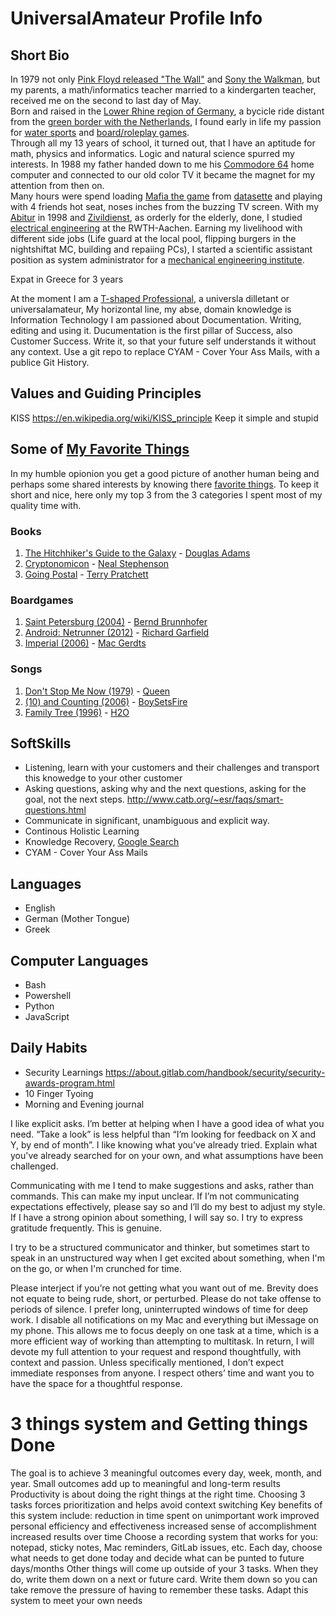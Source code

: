 # UniversalAmateur Profile Info

## Short Bio

In 1979 not only [Pink Floyd released "The Wall"](https://en.wikipedia.org/wiki/The_Wall) and [Sony the Walkman](https://en.wikipedia.org/wiki/Walkman), but my parents, a math/informatics teacher married to a kindergarten teacher, received me on the second to last day of May.  
Born and raised in the [Lower Rhine region of Germany](https://www.geonames.org/12076814/niederrhein.html), a bycicle ride distant from the [green border with the Netherlands](https://en.wikipedia.org/wiki/Germany%E2%80%93Netherlands_border), I found early in life my passion for [water sports](https://www.delphin-geldern.com/) and [board/roleplay games](https://boardgamegeek.com/user/zwobot).  
Through all my 13 years of school, it turned out, that I have an aptitude for math, physics and informatics. Logic and natural science spurred my interests.
In 1988 my father handed down to me his [Commodore 64](https://en.wikipedia.org/wiki/Commodore_64) home computer and connected to our old color TV it became the magnet for my attention from then on.  
Many hours were spend loading [Mafia the game](https://www.c64-wiki.com/wiki/Mafia) from [datasette](https://en.wikipedia.org/wiki/Commodore_Datasette) and playing with 4 friends hot seat, noses inches from the buzzing TV screen.
With my [Abitur](https://en.wikipedia.org/wiki/Abitur) in 1998 and [Zivildienst](https://en.wikipedia.org/wiki/Zivildienst), as orderly for the elderly, done, I studied [electrical engineering](https://www.elektrotechnik.rwth-aachen.de/) at the RWTH-Aachen.
Earning my livelihood with different side jobs (Life guard at the local pool, flipping burgers in the nightshiftat MC, building and repaiing PCs), I started a scientific assistant position as system administrator for a [mechanical engineering institute](https://www.ikt-aachen-gmbh.de/about-us).


Expat in Greece for 3 years

At the moment I am a [T-shaped Professional](https://en.wikipedia.org/wiki/T-shaped_skills), a universla dilletant or universalamateur,
My horizontal line, my abse, domain knowledge is Information Technology
I am passioned about Documentation. Writing, editing and using it. Ducumentation is the first pillar of  Success, also Customer Success.
Write it, so that your future self understands it without any context.
Use a git repo to replace CYAM - Cover Your Ass Mails, with a publice Git History.


## Values and Guiding Principles

KISS https://en.wikipedia.org/wiki/KISS_principle Keep it simple and stupid


## Some of [My Favorite Things](https://www.iro.umontreal.ca/~eckdoug/favorite_things/sound_of_music.mp3)

In my humble opionion you get a good picture of another human being and perhaps some shared interests by knowing there [favorite things](https://en.wikipedia.org/wiki/My_Favorite_Things_(song)). To keep it short and nice, here only my top 3 from the 3 categories I spent most of my quality time with.

### Books

1. [The Hitchhiker's Guide to the Galaxy](https://en.wikipedia.org/wiki/The_Hitchhiker%27s_Guide_to_the_Galaxy) - [Douglas Adams](https://en.wikipedia.org/wiki/Douglas_Adams)
2. [Cryptonomicon](https://en.wikipedia.org/wiki/Cryptonomicon) - [Neal Stephenson](https://en.wikipedia.org/wiki/Neal_Stephenson)
3. [Going Postal](https://en.wikipedia.org/wiki/Going_Postal) - [Terry Pratchett](https://en.wikipedia.org/wiki/Terry_Pratchett)

### Boardgames

1. [Saint Petersburg (2004)](https://boardgamegeek.com/boardgame/9217/saint-petersburg) - [Bernd Brunnhofer](https://boardgamegeek.com/boardgamedesigner/928/bernd-brunnhofer)
2. [Android: Netrunner (2012)](https://boardgamegeek.com/boardgame/124742/android-netrunner) - [Richard Garfield](https://boardgamegeek.com/boardgamedesigner/14/richard-garfield)
3. [Imperial (2006)](https://boardgamegeek.com/boardgame/24181/imperial) - [Mac Gerdts](https://boardgamegeek.com/boardgamedesigner/6045/mac-gerdts)

### Songs

1. [Don't Stop Me Now (1979)](https://www.youtube.com/watch?v=HgzGwKwLmgM) - [Queen](https://en.wikipedia.org/wiki/Queen_(band))
2. [(10) and Counting (2006)](https://www.youtube.com/watch?v=I0zqbWMDWnc) - [BoySetsFire](https://en.wikipedia.org/wiki/BoySetsFire)
3. [Family Tree (1996)](https://www.youtube.com/watch?v=CQbGYgKOgW8) - [H2O](https://en.wikipedia.org/wiki/H2O_(American_band))

## SoftSkills

- Listening, learn with your customers and their challenges and transport this knowedge to your other customer
- Asking questions, asking why and the next questions, asking for the goal, not the next steps. http://www.catb.org/~esr/faqs/smart-questions.html
- Communicate in significant, unambiguous and explicit way.
- Continous Holistic Learning
- Knowledge Recovery, [Google Search](https://support.google.com/websearch/answer/2466433?hl=en)
- CYAM - Cover Your Ass Mails


## Languages

- English
- German (Mother Tongue)
- Greek

## Computer Languages

- Bash
- Powershell
- Python
- JavaScript


## Daily Habits

- Security Learnings https://about.gitlab.com/handbook/security/security-awards-program.html
- 10 Finger Tyoing
- Morning and Evening journal

I like explicit asks. I’m better at helping when I have a good idea of what you need. “Take a look” is less helpful than “I’m looking for feedback on X and Y, by end of month”.
I like knowing what you've already tried. Explain what you've already searched for on your own, and what assumptions have been challenged.

Communicating with me
I tend to make suggestions and asks, rather than commands.
This can make my input unclear. If I’m not communicating expectations effectively, please say so and I’ll do my best to adjust my style. If I have a strong opinion about something, I will say so.
I try to express gratitude frequently. This is genuine.

I try to be a structured communicator and thinker, but sometimes start to speak in an unstructured way when I get excited about something, when I'm on the go, or when I'm crunched for time.

Please interject if you’re not getting what you want out of me.
Brevity does not equate to being rude, short, or perturbed.
Please do not take offense to periods of silence. I prefer long, uninterrupted windows of time for deep work. I disable all notifications on my Mac and everything but iMessage on my phone. This allows me to focus deeply on one task at a time, which is a more efficient way of working than attempting to multitask. In return, I will devote my full attention to your request and respond thoughtfully, with context and passion.
Unless specifically mentioned, I don’t expect immediate responses from anyone. I respect others’ time and want you to have the space for a thoughtful response.


# 3 things system and Getting things Done

The goal is to achieve 3 meaningful outcomes every day, week, month, and year. Small outcomes add up to meaningful and long-term results
Productivity is about doing the right things at the right time. Choosing 3 tasks forces prioritization and helps avoid context switching
Key benefits of this system include:
reduction in time spent on unimportant work
improved personal efficiency and effectiveness
increased sense of accomplishment
increased results over time
Choose a recording system that works for you: notepad, sticky notes, Mac reminders, GitLab issues, etc.
Each day, choose what needs to get done today and decide what can be punted to future days/months
Other things will come up outside of your 3 tasks. When they do, write them down on a next or future card. Write them down so you can take remove the pressure of having to remember these tasks.
Adapt this system to meet your own needs
